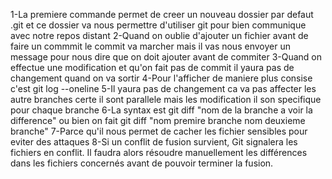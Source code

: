 1-La premiere commande permet de creer un nouveau dossier par defaut .git et ce dossier va nous permettre d'utiliser git pour bien communique avec notre repos distant
2-Quand on oublie d'ajouter un fichier avant de faire un commmit le commit va marcher mais il vas nous envoyer un message pour nous dire que on doit ajouter avant de commiter
3-Quand on effectue une modification et qu'on fait pas de commit il yaura pas de changement quand on va sortir
4-Pour l'afficher de maniere plus consise c'est git log --oneline
5-Il yaura pas de changement ca va pas affecter les autre branches certe il sont parallele mais les modification il son specifique pour chaque branche
6-La syntax est git diff "nom de la branche a voir la difference" ou bien on fait git diff "nom premire branche  nom deuxieme branche"
7-Parce qu'il nous permet de cacher les fichier sensibles pour eviter des attaques
8-Si un conflit de fusion survient, Git signalera les fichiers en conflit. Il faudra alors résoudre manuellement les différences dans les fichiers concernés avant de pouvoir terminer la fusion.